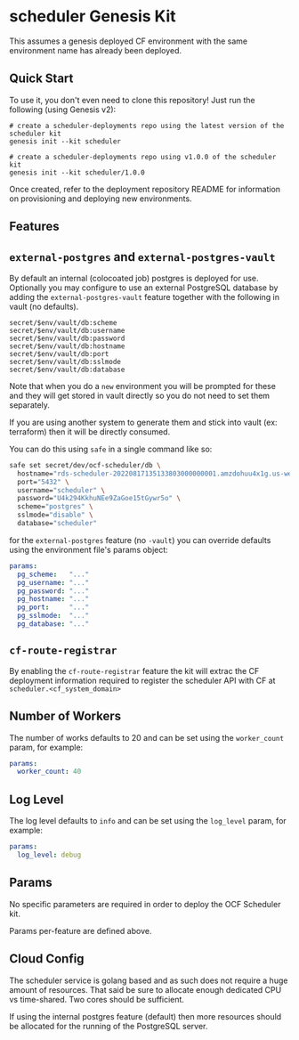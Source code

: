 scheduler Genesis Kit
=================

This assumes a genesis deployed CF environment with the same environment name
has already been deployed.

Quick Start
-----------

To use it, you don't even need to clone this repository! Just run
the following (using Genesis v2):

```
# create a scheduler-deployments repo using the latest version of the scheduler kit
genesis init --kit scheduler

# create a scheduler-deployments repo using v1.0.0 of the scheduler kit
genesis init --kit scheduler/1.0.0
```

Once created, refer to the deployment repository README for information on
provisioning and deploying new environments.

Features
-------

## `external-postgres` and `external-postgres-vault`

By default an internal (colocoated job) postgres is deployed for use. Optionally
you may configure to use an external PostgreSQL database by adding the
`external-postgres-vault` feature together with the following in vault (no defaults).

```
secret/$env/vault/db:scheme
secret/$env/vault/db:username
secret/$env/vault/db:password
secret/$env/vault/db:hostname
secret/$env/vault/db:port
secret/$env/vault/db:sslmode
secret/$env/vault/db:database
```

Note that when you do a `new` environment you will be prompted for these and
they will get stored in vault directly so you do not need to set them separately.

If you are using another system to generate them and stick into vault
(ex: terraform) then it will be directly consumed.

You can do this using `safe` in a single command like so:
```sh
safe set secret/dev/ocf-scheduler/db \
  hostname="rds-scheduler-20220817135133803000000001.amzdohuu4x1g.us-west-2.rds.amazonaws.com" \
  port="5432" \
  username="scheduler" \
  password="U4k294KkhuNEe9ZaGoe15tGywr5o" \
  scheme="postgres" \
  sslmode="disable" \
  database="scheduler"
```

for the `external-postgres` feature (no `-vault`) you can override defaults
using the environment file's params object:

```yaml
params:
  pg_scheme:   "..."
  pg_username: "..."
  pg_password: "..."
  pg_hostname: "..."
  pg_port:     "..."
  pg_sslmode:  "..."
  pg_database: "..."
```

## `cf-route-registrar`

By enabling the `cf-route-registrar` feature the kit will extrac the CF deployment
information required to register the scheduler API with CF at
`scheduler.<cf_system_domain>`


## Number of Workers

The number of works defaults to 20 and can be set using the `worker_count` param, for example:
```yaml
params:
  worker_count: 40
```

## Log Level

The log level defaults to `info` and can be set using the `log_level` param, for example:
```yaml
params:
  log_level: debug
```

Params
------

No specific parameters are required in order to deploy the OCF Scheduler kit.

Params per-feature are defined above.

Cloud Config
------------

The scheduler service is golang based and as such does not require a huge amount
of resources. That said be sure to allocate enough dedicated CPU vs time-shared.
Two cores should be sufficient.

If using the internal postgres feature (default) then more resources should be
allocated for the running of the PostgreSQL server.
